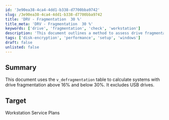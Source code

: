 ```yaml
---
id: '3e90ea38-4ca4-4dd1-b338-d7700bba9742'
slug: /3e90ea38-4ca4-4dd1-b338-d7700bba9742
title: 'DRV - Fragmentation  30 %'
title_meta: 'DRV - Fragmentation  30 %'
keywords: ['drive', 'fragmentation', 'check', 'workstation']
description: 'This document outlines a method to assess drive fragmentation levels in systems, specifically targeting those with fragmentation between 16% and 30%, while excluding USB drives. It is designed for Workstation Service Plans to ensure optimal performance.'
tags: ['disk-encryption', 'performance', 'setup', 'windows']
draft: false
unlisted: false
---
```


## Summary

This document uses the `v_defragmentation` table to calculate systems with drive fragmentation above 16% and below 30%. It excludes USB drives.

## Target

Workstation Service Plans

